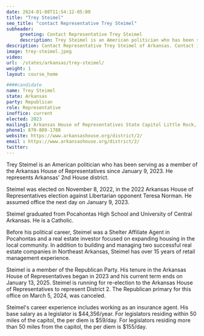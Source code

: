 ```yaml
---
date: 2024-01-08T11:54:12-05:00
title: "Trey Steimel"
seo_title: "contact Representative Trey Steimel"
subheader:
     greeting: Contact Representative Trey Steimel
     description: Trey Steimel is an American politician who has been serving as a member of the Arkansas House of Representatives since January 9, 2023. He represents Arkansas' 2nd House district.
description: Contact Representative Trey Steimel of Arkansas. Contact information for Trey Steimel includes email address, phone number, and mailing address.
image: trey-steimel.jpeg
video:
url:  /states/arkansas/trey-steimel/
weight: 1
layout: course_home

####candidate
name: Trey Steimel
state: Arkansas
party: Republican
role: Representative
inoffice: current
elected: 2023
mailing1: Arkansas House of Representatives State Capitol Little Rock, AR 72201
phone1: 870-809-1788
website: https://www.arkansashouse.org/district/2/
email : https://www.arkansashouse.org/district/2/
twitter:
---
```


Trey Steimel is an American politician who has been serving as a member of the Arkansas House of Representatives since January 9, 2023. He represents Arkansas' 2nd House district.

Steimel was elected on November 8, 2022, in the 2022 Arkansas House of Representatives election against Libertarian opponent Teresa Norman. He assumed office the next day on January 9, 2023.

Steimel graduated from Pocahontas High School and University of Central Arkansas. He is a Catholic.

Before his political career, Steimel was a Shelter Affiliate Agent in Pocahontas and a real estate investor focused on expanding housing in the local community. In addition to building and managing two successful real estate companies in Northeast Arkansas, Steimel has over 15 years of retail management experience.

Steimel is a member of the Republican Party. His tenure in the Arkansas House of Representatives began in 2023 and his current term ends on January 13, 2025. Steimel is running for re-election to the Arkansas House of Representatives to represent District 2. The Republican primary for this office on March 5, 2024, was canceled.

Steimel's career experience includes working as an insurance agent. His base salary as a legislator is $44,356/year. For legislators residing within 50 miles of the capitol, the per diem is $59/day. For legislators residing more than 50 miles from the capitol, the per diem is $155/day.

